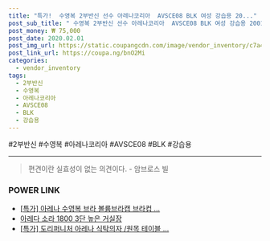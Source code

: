 ```yaml
--- 
title: "특가!  수영복 2부반신 선수 아레나코리아  AVSCE08 BLK 여성 강습용 20..." 
post_sub_title: " 수영복 2부반신 선수 아레나코리아  AVSCE08 BLK 여성 강습용 2001부평점 아레나" 
post_money: ₩ 75,000 
post_date: 2020.02.01 
post_img_url: https://static.coupangcdn.com/image/vendor_inventory/c7a4/2db44471db6ccba10399bc0f5aea82170af7f3390dd26ed1097a568b450a.jpg 
post_link_url: https://coupa.ng/bnO2Mi 
categories: 
  - vendor_inventory 
tags: 
  - 2부반신 
  - 수영복 
  - 아레나코리아 
  - AVSCE08 
  - BLK 
  - 강습용 
--- 
```

  #2부반신 #수영복 #아레나코리아 #AVSCE08 #BLK #강습용 
<hr> 

> 편견이란 실효성이 없는 의견이다. - 암브로스 빌 


### POWER LINK

* <a href="https://blog.naver.com/an0733/221789796232" target="_blank">[특가] 아레나 수영복 브라 볼륨브라캡 브라컵 ...</a>
* <a href="https://blog.naver.com/fasyy4321/221790472351" target="_blank">아레다 소라 1800 3단 높은 거실장</a>
* <a href="https://blog.naver.com/an0733/221792056985" target="_blank">[특가] 도리퍼니처 아레나 식탁의자 /원목 테이블 ...</a>
